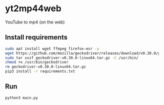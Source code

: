 # yt2mp44web

YouTube to mp4 (on the web)

## Install requirements

```sh
sudo apt install wget ffmpeg firefox-esr -y
wget https://github.com/mozilla/geckodriver/releases/download/v0.30.0/geckodriver-v0.30.0-linux64.tar.gz
sudo tar xvzf geckodriver-v0.30.0-linux64.tar.gz -C /usr/bin/
chmod +x /usr/bin/geckodriver
rm geckodriver-v0.30.0-linux64.tar.gz
pip3 install -r requirements.txt
```

## Run

```sh
python3 main.py
```

